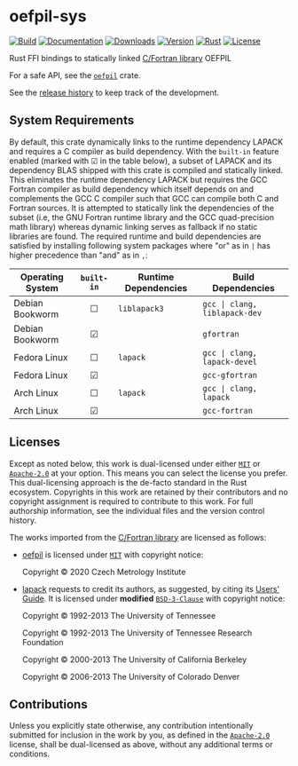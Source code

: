 # oefpil-sys

[![Build][]](https://github.com/qu1x/oefpil/actions/workflows/build.yml)
[![Documentation][]](https://docs.rs/oefpil-sys)
[![Downloads][]](https://crates.io/crates/oefpil-sys)
[![Version][]](https://crates.io/crates/oefpil-sys)
[![Rust][]](https://www.rust-lang.org)
[![License][]](https://opensource.org/licenses)

[Build]: https://github.com/qu1x/oefpil/actions/workflows/build.yml/badge.svg
[Documentation]: https://docs.rs/oefpil-sys/badge.svg
[Downloads]: https://img.shields.io/crates/d/oefpil-sys.svg
[Version]: https://img.shields.io/crates/v/oefpil-sys.svg
[Rust]: https://img.shields.io/badge/rust-v1.82.0-brightgreen.svg
[License]: https://img.shields.io/badge/License-MIT%2FApache--2.0-blue.svg

Rust FFI bindings to statically linked [C/Fortran library] OEFPIL

[C/Fortran library]: https://gitlab.com/cmi6014/oefpil

For a safe API, see the [`oefpil`](https://crates.io/crates/oefpil) crate.

See the [release history](RELEASES.md) to keep track of the development.

## System Requirements

By default, this crate dynamically links to the runtime dependency LAPACK and requires a C
compiler as build dependency. With the `built-in` feature enabled (marked with ☑ in the table
below), a subset of LAPACK and its dependency BLAS shipped with this crate is compiled and
statically linked. This eliminates the runtime dependency LAPACK but requires the GCC Fortran
compiler as build dependency which itself depends on and complements the GCC C compiler such
that GCC can compile both C and Fortran sources. It is attempted to statically link the
dependencies of the subset (i.e, the GNU Fortran runtime library and the GCC quad-precision math
library) whereas dynamic linking serves as fallback if no static libraries are found. The
required runtime and build dependencies are satisfied by installing following system packages
where "or" as in `|` has higher precedence than "and" as in `,`:

| Operating System | `built-in` | Runtime Dependencies | Build Dependencies            |
|------------------|:----------:|----------------------|-------------------------------|
| Debian Bookworm  | ☐          | `liblapack3`         | `gcc \| clang, liblapack-dev` |
| Debian Bookworm  | ☑          | &nbsp;               | `gfortran`                    |
| Fedora Linux     | ☐          | `lapack`             | `gcc \| clang, lapack-devel`  |
| Fedora Linux     | ☑          | &nbsp;               | `gcc-gfortran`                |
| Arch Linux       | ☐          | `lapack`             | `gcc \| clang, lapack`        |
| Arch Linux       | ☑          | &nbsp;               | `gcc-fortran`                 |

## Licenses

Except as noted below, this work is dual-licensed under either [`MIT`] or [`Apache-2.0`] at your
option. This means you can select the license you prefer. This dual-licensing approach is the
de-facto standard in the Rust ecosystem. Copyrights in this work are retained by their contributors
and no copyright assignment is required to contribute to this work. For full authorship information,
see the individual files and the version control history.

The works imported from the [C/Fortran library] are licensed as follows:

  * [oefpil](src/oefpil) is licensed under [`MIT`] with copyright notice:

    Copyright © 2020 Czech Metrology Institute

  * [lapack](src/lapack) requests to credit its authors, as suggested, by citing its [Users' Guide].
    It is licensed under **modified** [`BSD-3-Clause`] with copyright notice:

    Copyright © 1992-2013 The University of Tennessee

    Copyright © 1992-2013 The University of Tennessee Research Foundation

    Copyright © 2000-2013 The University of California Berkeley

    Copyright © 2006-2013 The University of Colorado Denver

[`MIT`]: LICENSE-MIT
[`Apache-2.0`]: LICENSE-APACHE
[`BSD-3-Clause`]: LICENSE-BSD
[Users' Guide]: https://www.netlib.org/lapack/lug/lapack_lug.html

## Contributions

Unless you explicitly state otherwise, any contribution intentionally submitted for inclusion in the
work by you, as defined in the [`Apache-2.0`] license, shall be dual-licensed as above, without any
additional terms or conditions.
